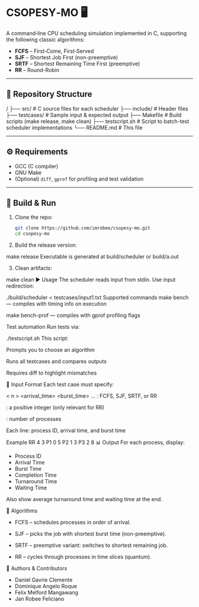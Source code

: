 # CSOPESY‑MO 🖥️

A command‑line CPU scheduling simulation implemented in C, supporting the following classic algorithms:

- **FCFS** – First‑Come, First‑Served  
- **SJF** – Shortest Job First (non-preemptive)  
- **SRTF** – Shortest Remaining Time First (preemptive)  
- **RR** – Round-Robin  

---

## 📁 Repository Structure

/
├── src/ # C source files for each scheduler
├── include/ # Header files
├── testcases/ # Sample input & expected output
├── Makefile # Build scripts (make release, make clean)
├── testscript.sh # Script to batch-test scheduler implementations
└── README.md # This file

---

## ⚙️ Requirements

- GCC (C compiler)
- GNU Make
- (Optional) `diff`, `gprof` for profiling and test validation

---

## 🔧 Build & Run

1. Clone the repo:

   ```bash
   git clone https://github.com/imrobee/csopesy-mo.git
   cd csopesy-mo
2. Build the release version:

make release
Executable is generated at build/scheduler or build/a.out

3. Clean artifacts:

make clean
▶️ Usage
The scheduler reads input from stdin. Use input redirection:

./build/scheduler < testcases/input1.txt
Supported commands
make bench — compiles with timing info on execution

make bench-prof — compiles with gprof profiling flags

Test automation
Run tests via:

./testscript.sh
This script:

Prompts you to choose an algorithm

Runs all testcases and compares outputs

Requires diff to highlight mismatches

🧠 Input Format
Each test case must specify:

<algorithm> <quantum>
< n >
<pid> <arrival_time> <burst_time>
...
<algorithm>: FCFS, SJF, SRTF, or RR

<quantum>: a positive integer (only relevant for RR)

<n>: number of processes

Each line: process ID, arrival time, and burst time

Example
RR 4
3
P1 0 5
P2 1 3
P3 2 8
📊 Output
For each process, display:

- Process ID
- Arrival Time
- Burst Time
- Completion Time
- Turnaround Time
- Waiting Time

Also show average turnaround time and waiting time at the end.

📝 Algorithms
- FCFS – schedules processes in order of arrival.

- SJF – picks the job with shortest burst time (non-preemptive).

- SRTF – preemptive variant: switches to shortest remaining job.

- RR – cycles through processes in time slices (quantum).

📌 Authors & Contributors
- Daniel Gavrie Clemente
- Dominique Angelo Roque
- Felix Melford Mangawang
- Jan Robee Feliciano

